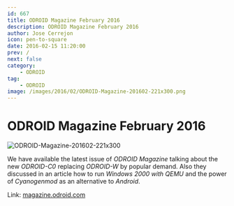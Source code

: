 ```yaml
---
id: 667
title: ODROID Magazine February 2016
description: ODROID Magazine February 2016
author: Jose Cerrejon
icon: pen-to-square
date: 2016-02-15 11:20:00
prev: /
next: false
category:
    - ODROID
tag:
    - ODROID
image: /images/2016/02/ODROID-Magazine-201602-221x300.png
---
```


# ODROID Magazine February 2016

![ODROID-Magazine-201602-221x300](/images/2016/02/ODROID-Magazine-201602-221x300.png)

We have available the latest issue of _ODROID Magazine_ talking about the new _ODROID-C0_ replacing _ODROID-W_ by popular demand. Also they discussed in an article how to run _Windows 2000 with QEMU_ and the power of _Cyanogenmod_ as an alternative to _Android_.

Link: [magazine.odroid.com](https://magazine.odroid.com/201602)
